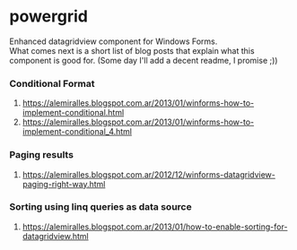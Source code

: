 # powergrid
Enhanced datagridview component for Windows Forms.  
What comes next is a short list of blog posts that explain what this component is good for.
(Some day I'll add a decent readme, I promise ;))

### Conditional Format
1. https://alemiralles.blogspot.com.ar/2013/01/winforms-how-to-implement-conditional.html
2. https://alemiralles.blogspot.com.ar/2013/01/winforms-how-to-implement-conditional_4.html

### Paging results
1. https://alemiralles.blogspot.com.ar/2012/12/winforms-datagridview-paging-right-way.html

### Sorting using linq queries as data source
1. https://alemiralles.blogspot.com.ar/2013/01/how-to-enable-sorting-for-datagridview.html
